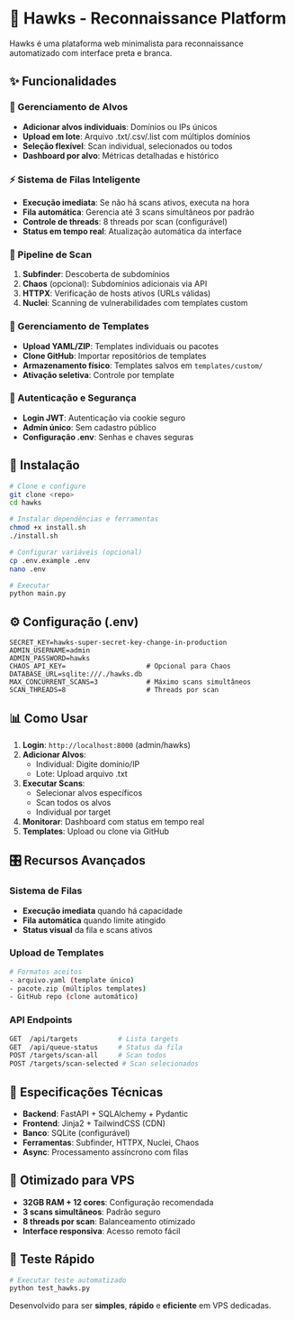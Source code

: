# 🦅 Hawks - Reconnaissance Platform

Hawks é uma plataforma web minimalista para reconnaissance automatizado com interface preta e branca.

## ✨ Funcionalidades

### 🎯 Gerenciamento de Alvos
- **Adicionar alvos individuais**: Domínios ou IPs únicos
- **Upload em lote**: Arquivo .txt/.csv/.list com múltiplos domínios
- **Seleção flexível**: Scan individual, selecionados ou todos
- **Dashboard por alvo**: Métricas detalhadas e histórico

### ⚡ Sistema de Filas Inteligente
- **Execução imediata**: Se não há scans ativos, executa na hora
- **Fila automática**: Gerencia até 3 scans simultâneos por padrão
- **Controle de threads**: 8 threads por scan (configurável)
- **Status em tempo real**: Atualização automática da interface

### 🔧 Pipeline de Scan
1. **Subfinder**: Descoberta de subdomínios
2. **Chaos** (opcional): Subdomínios adicionais via API
3. **HTTPX**: Verificação de hosts ativos (URLs válidas)
4. **Nuclei**: Scanning de vulnerabilidades com templates custom

### 📁 Gerenciamento de Templates
- **Upload YAML/ZIP**: Templates individuais ou pacotes
- **Clone GitHub**: Importar repositórios de templates
- **Armazenamento físico**: Templates salvos em `templates/custom/`
- **Ativação seletiva**: Controle por template

### 🔐 Autenticação e Segurança
- **Login JWT**: Autenticação via cookie seguro
- **Admin único**: Sem cadastro público
- **Configuração .env**: Senhas e chaves seguras

## 🚀 Instalação

```bash
# Clone e configure
git clone <repo>
cd hawks

# Instalar dependências e ferramentas
chmod +x install.sh
./install.sh

# Configurar variáveis (opcional)
cp .env.example .env
nano .env

# Executar
python main.py
```

## ⚙️ Configuração (.env)

```env
SECRET_KEY=hawks-super-secret-key-change-in-production
ADMIN_USERNAME=admin
ADMIN_PASSWORD=hawks
CHAOS_API_KEY=                    # Opcional para Chaos
DATABASE_URL=sqlite:///./hawks.db
MAX_CONCURRENT_SCANS=3            # Máximo scans simultâneos
SCAN_THREADS=8                    # Threads por scan
```

## 📊 Como Usar

1. **Login**: `http://localhost:8000` (admin/hawks)
2. **Adicionar Alvos**: 
   - Individual: Digite domínio/IP
   - Lote: Upload arquivo .txt
3. **Executar Scans**:
   - Selecionar alvos específicos
   - Scan todos os alvos
   - Individual por target
4. **Monitorar**: Dashboard com status em tempo real
5. **Templates**: Upload ou clone via GitHub

## 🎛️ Recursos Avançados

### Sistema de Filas
- **Execução imediata** quando há capacidade
- **Fila automática** quando limite atingido
- **Status visual** da fila e scans ativos

### Upload de Templates
```bash
# Formatos aceitos
- arquivo.yaml (template único)
- pacote.zip (múltiplos templates)
- GitHub repo (clone automático)
```

### API Endpoints
```bash
GET  /api/targets          # Lista targets
GET  /api/queue-status     # Status da fila
POST /targets/scan-all     # Scan todos
POST /targets/scan-selected # Scan selecionados
```

## 🔧 Especificações Técnicas

- **Backend**: FastAPI + SQLAlchemy + Pydantic
- **Frontend**: Jinja2 + TailwindCSS (CDN)
- **Banco**: SQLite (configurável)
- **Ferramentas**: Subfinder, HTTPX, Nuclei, Chaos
- **Async**: Processamento assíncrono com filas

## 🎯 Otimizado para VPS

- **32GB RAM + 12 cores**: Configuração recomendada
- **3 scans simultâneos**: Padrão seguro
- **8 threads por scan**: Balanceamento otimizado
- **Interface responsiva**: Acesso remoto fácil

## 🚀 Teste Rápido

```bash
# Executar teste automatizado
python test_hawks.py
```

Desenvolvido para ser **simples**, **rápido** e **eficiente** em VPS dedicadas.